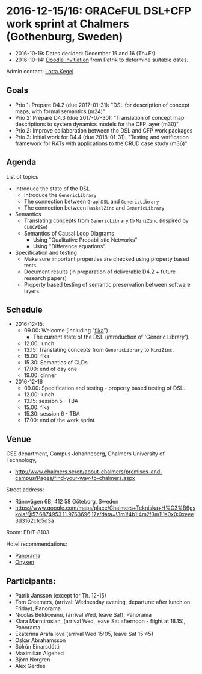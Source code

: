 # 2016-12-15/16: GRACeFUL DSL+CFP work sprint at Chalmers (Gothenburg, Sweden)

* 2016-10-19: Dates decided: December 15 and 16 (Th+Fr)
* 2016-10-14: [Doodle invitiation](https://doodle.com/poll/67vdzvgim6rkyun2) from Patrik to determine suitable dates.

Admin contact: [Lotta Kegel](https://www.chalmers.se/en/Staff/Pages/kegel.aspx)

## Goals

* Prio 1: Prepare D4.2 (due 2017-01-31): "DSL for description of concept maps, with formal semantics (m24)"
* Prio 2: Prepare D4.3 (due 2017-07-30): "Translation of concept map descriptions to system dynamics models for the CFP layer (m30)"
* Prio 2: Improve collaboration between the DSL and CFP work packages
* Prio 3: Initial work for D4.4 (due 2018-01-31): "Testing and verification framework for RATs with applications to the CRUD case study (m36)"

## Agenda

List of topics
* Introduce the state of the DSL
    * Introduce the `GenericLibrary`
    * The connection between `GraphDSL` and `GenericLibrary`
    * The connection between `HaskelZinc` and `GenericLibrary`
* Semantics
    * Translating concepts from `GenericLibrary` to `MiniZinc` (inspired by `CLOCWISe`)
    * Semantics of Causal Loop Diagrams
      * Using "Qualitative Probabilistic Networks"
      * Using "Difference equations"
* Specification and testing
    * Make sure important properties are checked using property based tests
    * Document results (in preparation of deliverable D4.2 + future research papers)
    * Property based testing of semantic preservation between software layers

## Schedule

* 2016-12-15:
    * 09.00: Welcome (including "[fika](https://en.wikipedia.org/wiki/Fika_(Sweden))")
      + The current state of the DSL (introduction of 'Generic Library').
    * 12.00: lunch
    * 13.15: Translating concepts from `GenericLibrary` to `MiniZinc`.
    * 15.00: fika
    * 15.30: Semantics of CLDs.
    * 17.00: end of day one
    * 19.00: dinner
* 2016-12-16
    * 09.00: Specification and testing - property based testing of DSL.
    * 12.00: lunch
    * 13.15: session 5 - TBA
    * 15.00: fika
    * 15.30: session 6 - TBA
    * 17.00: end of the work sprint

## Venue

CSE department,
Campus Johanneberg,
Chalmers University of Technology,
* http://www.chalmers.se/en/about-chalmers/premises-and-campus/Pages/find-your-way-to-chalmers.aspx

Street address:
* Rännvägen 6B, 412 58 Göteborg, Sweden
* https://www.google.com/maps/place/Chalmers+Tekniska+H%C3%B6gskola/@57.6874953,11.9763696,17z/data=!3m1!4b1!4m2!3m1!1s0x0:0xeee3d3162cfc5d3a

Room: EDIT-8103

Hotel recommendations:
* [Panorama](https://www.nordicchoicehotels.com/quality/quality-hotel-panorama1/)
* [Onyxen](http://www.hotellonyxen.se/en/)

## Participants:

* Patrik Jansson (except for Th. 12-15)
* Tom Creemers, (arrival: Wednesday evening, departure: after lunch on Friday), Panorama.
* Nicolas Beldiceanu, (arrival Wed, leave Sat), Panorama
* Klara Marntirosian, (arrival Wed, leave Sat afternoon - flight at 18.15), Panorama
* Ekaterina Arafailova (arrival Wed 15:05, leave Sat 15:45)
* Oskar Abrahamsson
* Sólrún Einarsdóttir
* Maximilian Algehed
* Björn Norgren
* Alex Gerdes
